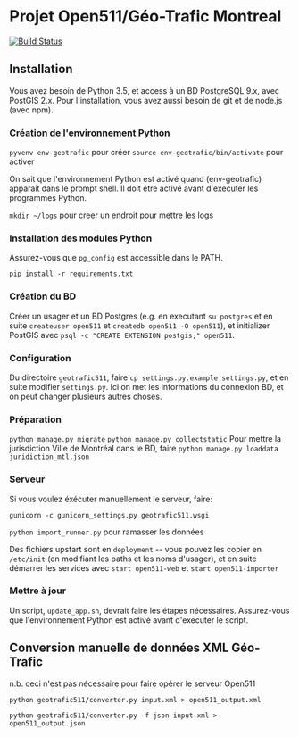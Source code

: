 # Projet Open511/Géo-Trafic Montreal

[![Build Status](https://api.travis-ci.org/rhymeswithcycle/mtl511.png)](https://travis-ci.org/rhymeswithcycle/mtl511)

## Installation

Vous avez besoin de Python 3.5, et access à un BD PostgreSQL 9.x, avec PostGIS 2.x. Pour l'installation, vous avez aussi besoin de git et de node.js (avec npm).

### Création de l'environnement Python

`pyvenv env-geotrafic` pour créer
`source env-geotrafic/bin/activate` pour activer

On sait que l'environnement Python est activé quand (env-geotrafic) apparaît dans le prompt shell. Il doit être activé avant d'executer les programmes Python.

`mkdir ~/logs` pour creer un endroit pour mettre les logs

### Installation des modules Python

Assurez-vous que `pg_config` est accessible dans le PATH.

`pip install -r requirements.txt`

### Création du BD

Créer un usager et un BD Postgres (e.g. en executant `su postgres` et en suite `createuser open511` et `createdb open511 -O open511`), et initializer PostGIS avec `psql -c "CREATE EXTENSION postgis;" open511`.

### Configuration

Du directoire `geotrafic511`, faire `cp settings.py.example settings.py`, et en suite modifier `settings.py`. Ici on met les informations du connexion BD, et on peut changer plusieurs autres choses.

### Préparation

`python manage.py migrate`
`python manage.py collectstatic`
Pour mettre la jurisdiction Ville de Montréal dans le BD, faire `python manage.py loaddata juridiction_mtl.json`

### Serveur

Si vous voulez éxécuter manuellement le serveur, faire:

`gunicorn -c gunicorn_settings.py geotrafic511.wsgi`

`python import_runner.py` pour ramasser les données

Des fichiers upstart sont en `deployment` -- vous pouvez les copier en `/etc/init` (en modifiant les paths et les noms d'usager), et en suite démarrer les services avec `start open511-web` et `start open511-importer`

### Mettre à jour

Un script, `update_app.sh`, devrait faire les étapes nécessaires. Assurez-vous que l'environnement Python est activé avant d'executer le script.

## Conversion manuelle de données XML Géo-Trafic

n.b. ceci n'est pas nécessaire pour faire opérer le serveur Open511

`python geotrafic511/converter.py input.xml > open511_output.xml`

`python geotrafic511/converter.py -f json input.xml > open511_output.json`

